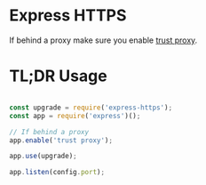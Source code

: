 # Express HTTPS

If behind a proxy make sure you enable [trust proxy](http://expressjs.com/en/4x/api.html#trust.proxy.options.table).

# TL;DR Usage

```js

const upgrade = require('express-https');
const app = require('express')();

// If behind a proxy
app.enable('trust proxy');

app.use(upgrade);

app.listen(config.port);

```